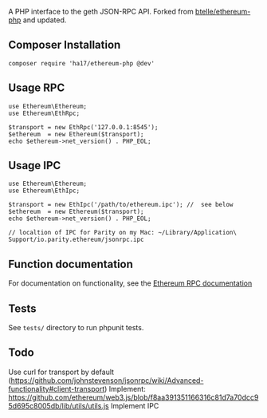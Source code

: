 A PHP interface to the geth JSON-RPC API.  Forked from [btelle/ethereum-php](http://github.com/btelle/ethereum-php) and updated.

## Composer Installation
    composer require 'ha17/ethereum-php @dev' 

## Usage RPC
    use Ethereum\Ethereum;
    use Ethereum\EthRpc;

    $transport = new EthRpc('127.0.0.1:8545');
    $ethereum  = new Ethereum($transport);
    echo $ethereum->net_version() . PHP_EOL;

## Usage IPC
    use Ethereum\Ethereum;
    use Ethereum\EthIpc;

    $transport = new EthIpc('/path/to/ethereum.ipc'); //  see below
    $ethereum  = new Ethereum($transport);
    echo $ethereum->net_version() . PHP_EOL;

    // localtion of IPC for Parity on my Mac: ~/Library/Application\ Support/io.parity.ethereum/jsonrpc.ipc

## Function documentation
For documentation on functionality, see the [Ethereum RPC documentation](http://ethereum.gitbooks.io/frontier-guide/content/rpc.html)

## Tests
See `tests/` directory to run phpunit tests.

## Todo
Use curl for transport by default (https://github.com/johnstevenson/jsonrpc/wiki/Advanced-functionality#client-transport)
Implement: https://github.com/ethereum/web3.js/blob/f8aa391351166316c81d7a70dcc95d695c8005db/lib/utils/utils.js
Implement IPC
